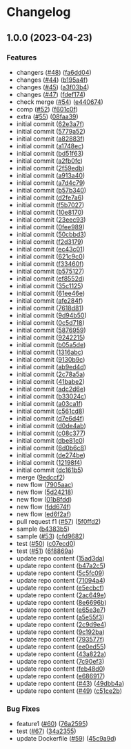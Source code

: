 # Changelog

## 1.0.0 (2023-04-23)


### Features

* changers ([#48](https://github.com/fercascue/smarter-test/issues/48)) ([fa6dd04](https://github.com/fercascue/smarter-test/commit/fa6dd04b4dbeee4f02b2021ce48e603489abe63f))
* changes ([#44](https://github.com/fercascue/smarter-test/issues/44)) ([b195a4f](https://github.com/fercascue/smarter-test/commit/b195a4f7666eea5a5c26ff51ee373ab18a02d604))
* changes ([#45](https://github.com/fercascue/smarter-test/issues/45)) ([a3f03b4](https://github.com/fercascue/smarter-test/commit/a3f03b4a96d08202d20eb4cabad55bfd4a386cb2))
* changes ([#47](https://github.com/fercascue/smarter-test/issues/47)) ([fdef174](https://github.com/fercascue/smarter-test/commit/fdef174eaba27a37ff04e1fbdf1a43f4a6c7733c))
* check merge ([#54](https://github.com/fercascue/smarter-test/issues/54)) ([e440674](https://github.com/fercascue/smarter-test/commit/e4406745c041341a4f58b3159fe01117bd9ebbb8))
* comp ([#52](https://github.com/fercascue/smarter-test/issues/52)) ([f601c0f](https://github.com/fercascue/smarter-test/commit/f601c0f5ab4f59240f9bad8a6fb44e1cdaabd71e))
* extra ([#55](https://github.com/fercascue/smarter-test/issues/55)) ([08faa39](https://github.com/fercascue/smarter-test/commit/08faa3953ad059f8f77f9ef22db7c3e7cec96775))
* initial commit ([62e3a7f](https://github.com/fercascue/smarter-test/commit/62e3a7f6606f9ba56aa6479090994da125ae8116))
* initial commit ([5779a52](https://github.com/fercascue/smarter-test/commit/5779a5265e78d5ac2524d758cb53fc4e3b422e2f))
* initial commit ([a82883f](https://github.com/fercascue/smarter-test/commit/a82883f20c78499bd359413d7e3e89525c797638))
* initial commit ([a1748ec](https://github.com/fercascue/smarter-test/commit/a1748ec8dcbea2c0677aedebaf7c4cf71c29e3e3))
* initial commit ([bd51f63](https://github.com/fercascue/smarter-test/commit/bd51f6387e1d66f5c33a6449a5648f78a8775377))
* initial commit ([a2fb0fc](https://github.com/fercascue/smarter-test/commit/a2fb0fcbbde84f3433fdb037e03a880a395252b1))
* initial commit ([2f59edb](https://github.com/fercascue/smarter-test/commit/2f59edbfe4d454976ef2bf32a3c9e8df88113e93))
* initial commit ([a913a40](https://github.com/fercascue/smarter-test/commit/a913a401bf95281ba4437c8aaee83b389a80b804))
* initial commit ([a7d4c79](https://github.com/fercascue/smarter-test/commit/a7d4c79de1f332987cfafea0574fb3735e26d953))
* initial commit ([b57b340](https://github.com/fercascue/smarter-test/commit/b57b3404d9b81a978c49439325d648523ba8165c))
* initial commit ([d2fe7a6](https://github.com/fercascue/smarter-test/commit/d2fe7a671b4cf8384e9375cdeac242b863bf7fa0))
* initial commit ([f5b7027](https://github.com/fercascue/smarter-test/commit/f5b7027d87b08f967c9007a23098fb8d7a5c9eef))
* initial commit ([10e8170](https://github.com/fercascue/smarter-test/commit/10e81706ae7db0868ef65103040878c08ef3dd63))
* initial commit ([23eec93](https://github.com/fercascue/smarter-test/commit/23eec93b3c4dd8a9b28e6b3890a261f25c9e882d))
* initial commit ([0fee989](https://github.com/fercascue/smarter-test/commit/0fee98908799009d45a06b58688a003a03a19d65))
* initial commit ([50cbbd3](https://github.com/fercascue/smarter-test/commit/50cbbd3ab325191e078054f1d537bb2135c80bb5))
* initial commit ([f2d3179](https://github.com/fercascue/smarter-test/commit/f2d317983a9c0c619e1d67730899f34134d2c664))
* initial commit ([ec43c01](https://github.com/fercascue/smarter-test/commit/ec43c01bc85c8b6ed51891d49d2c129e3d691b10))
* initial commit ([621c9c0](https://github.com/fercascue/smarter-test/commit/621c9c01c99ecf31ed712d02fa4473f8e8092339))
* initial commit ([f33460f](https://github.com/fercascue/smarter-test/commit/f33460f7ccc77c504caa8b3a086463ed2b3774e6))
* initial commit ([b575127](https://github.com/fercascue/smarter-test/commit/b57512746d5358e85d5fe9c873a7ea93a95588e1))
* initial commit ([ef8552d](https://github.com/fercascue/smarter-test/commit/ef8552dff1144a3536ba76045ff6ded9fdf4b3ef))
* initial commit ([35c1125](https://github.com/fercascue/smarter-test/commit/35c1125f3f9f45e2f04566d9cfa865b3b5ab4b53))
* initial commit ([61ee46e](https://github.com/fercascue/smarter-test/commit/61ee46e24e9a3e0e46c08ef538e6ff7a70f21537))
* initial commit ([afe284f](https://github.com/fercascue/smarter-test/commit/afe284ffbd62de5f8548b8d6d54e6c2f04fa02f3))
* initial commit ([7618d81](https://github.com/fercascue/smarter-test/commit/7618d8134747ce44d62837b2c66f61b89cfaf3da))
* initial commit ([9d94b50](https://github.com/fercascue/smarter-test/commit/9d94b50e6a713e97b5bbac9151bf766963a6da74))
* initial commit ([0c5d718](https://github.com/fercascue/smarter-test/commit/0c5d718e430067bfe3a8ef165b60e16bcf72ff56))
* initial commit ([5876959](https://github.com/fercascue/smarter-test/commit/5876959e3598cc8ab461497e7a5e80f858d54016))
* initial commit ([9242215](https://github.com/fercascue/smarter-test/commit/92422156b89027c527106d9b1eeba0db7f9cedc5))
* initial commit ([b05a5de](https://github.com/fercascue/smarter-test/commit/b05a5dedab4f08a029d532c98751830fbdd47eca))
* initial commit ([1316abc](https://github.com/fercascue/smarter-test/commit/1316abc75a548f2d3228f0c1b697624a37a27d7a))
* initial commit ([9130b9c](https://github.com/fercascue/smarter-test/commit/9130b9c07be20ec611a7ae72049d89e83ed502ee))
* initial commit ([ab9ed4d](https://github.com/fercascue/smarter-test/commit/ab9ed4d6f3ec61b3cf48a5072f53ad504d0d1419))
* initial commit ([2c78a5a](https://github.com/fercascue/smarter-test/commit/2c78a5a7f213f68b20ef1c4a6dabdf128fdb2917))
* initial commit ([41babe2](https://github.com/fercascue/smarter-test/commit/41babe24b382a3f1315004be924f499e116da2e3))
* initial commit ([adc2d6e](https://github.com/fercascue/smarter-test/commit/adc2d6ed98e225b5f9c78b1bde26a276b29197d9))
* initial commit ([b33024c](https://github.com/fercascue/smarter-test/commit/b33024c0fa2b1cf0edccd641f0bc1c99fb4df6f3))
* initial commit ([a03ca1f](https://github.com/fercascue/smarter-test/commit/a03ca1faede3c6492e7191b5e1f91114e741550a))
* initial commit ([c561cd8](https://github.com/fercascue/smarter-test/commit/c561cd87c66ae8d62e13878b9e2d0accf091d8a2))
* initial commit ([d7e6d4f](https://github.com/fercascue/smarter-test/commit/d7e6d4fa0051906f1da1bbb746bf00e441f9ce8a))
* initial commit ([d0de4ab](https://github.com/fercascue/smarter-test/commit/d0de4ab14293fda779cb69f85ed764465c0b767f))
* initial commit ([c08c377](https://github.com/fercascue/smarter-test/commit/c08c37730d5cf2a0cf56dd88aa4a66f676792579))
* initial commit ([dbe81c0](https://github.com/fercascue/smarter-test/commit/dbe81c0c9310ca9129d9c3c3114e05ca2a8383f3))
* initial commit ([6d0b6c8](https://github.com/fercascue/smarter-test/commit/6d0b6c8fbb4cae1080c5a424801ba9d02bce051c))
* initial commit ([de274be](https://github.com/fercascue/smarter-test/commit/de274be32bb86326ba4881b6bc44f77bed1edc81))
* initial commit ([12198f4](https://github.com/fercascue/smarter-test/commit/12198f4b966f328104f029285458ca16fc21d277))
* initial commit ([dc161b5](https://github.com/fercascue/smarter-test/commit/dc161b5971aaa6bce1edacb735ae1e05c88adf6a))
* merge ([9edccf2](https://github.com/fercascue/smarter-test/commit/9edccf2af6a08aa8bce4bb9b48e0edab519e7dca))
* new flow ([7905aac](https://github.com/fercascue/smarter-test/commit/7905aac1eb1d084f15927df9f808271b67e4c04f))
* new flow ([5d24218](https://github.com/fercascue/smarter-test/commit/5d242182b8300ccc073a6884efbc0b41fe832acd))
* new flow ([01b8fdd](https://github.com/fercascue/smarter-test/commit/01b8fdda790772f3537f4a470ce287bbe8b471f6))
* new flow ([fdd674f](https://github.com/fercascue/smarter-test/commit/fdd674fb5667630eedfbd4ed8acaf35c1ea0094a))
* new flow ([ed6f2af](https://github.com/fercascue/smarter-test/commit/ed6f2af5ee9e75db5c4b69165d2276dbdffc8d50))
* pull request f1 ([#57](https://github.com/fercascue/smarter-test/issues/57)) ([5f0ffd2](https://github.com/fercascue/smarter-test/commit/5f0ffd2b8689e2849384c86f4d922e8ddabc3924))
* sample ([b4383b5](https://github.com/fercascue/smarter-test/commit/b4383b532c9744160aa4905bbbed0f936f0384af))
* sample ([#53](https://github.com/fercascue/smarter-test/issues/53)) ([cfd9682](https://github.com/fercascue/smarter-test/commit/cfd968219ce454e7d2619e3f3f628e3ff6dbb179))
* test ([#50](https://github.com/fercascue/smarter-test/issues/50)) ([c07ecd0](https://github.com/fercascue/smarter-test/commit/c07ecd0070f09ddf882cc42784fb13ca729f6ef5))
* test ([#51](https://github.com/fercascue/smarter-test/issues/51)) ([6f8869a](https://github.com/fercascue/smarter-test/commit/6f8869a46a207dbcab32dbf2d43878c25e83968e))
* update repo content ([15ad3da](https://github.com/fercascue/smarter-test/commit/15ad3dadb3a2b56c06c1032b8c3f96302635d48e))
* update repo content ([b47a2c5](https://github.com/fercascue/smarter-test/commit/b47a2c5c5329230c18c64254b711b30ee588e6dc))
* update repo content ([5c5fc09](https://github.com/fercascue/smarter-test/commit/5c5fc09500bc3c181e3f11b9875555bf2e898038))
* update repo content ([71094a4](https://github.com/fercascue/smarter-test/commit/71094a4a995fd70f0b6563eb1582e59aa0dd3962))
* update repo content ([e5ecbcf](https://github.com/fercascue/smarter-test/commit/e5ecbcff94fd9e9664786e74f7117d492d7d302b))
* update repo content ([2ac649e](https://github.com/fercascue/smarter-test/commit/2ac649ef55a95c877a6b4680f78c3649e2b6062f))
* update repo content ([8e6696b](https://github.com/fercascue/smarter-test/commit/8e6696bdefa8b16f4453c5630c72c6d3a9c97bb9))
* update repo content ([e65e3e7](https://github.com/fercascue/smarter-test/commit/e65e3e733a5f4ec8f9145f3462fc3c6d730b49b4))
* update repo content ([a5e55f3](https://github.com/fercascue/smarter-test/commit/a5e55f33522262fdb81f6fdc385582a2a4cb8996))
* update repo content ([2c9d9e4](https://github.com/fercascue/smarter-test/commit/2c9d9e48c107fb242b37ddc6fff947f5304f4ee8))
* update repo content ([9c192ba](https://github.com/fercascue/smarter-test/commit/9c192ba2769cd3a04a2dfb4f15855d63e917f6fd))
* update repo content ([793577f](https://github.com/fercascue/smarter-test/commit/793577f09e1f8d3c1c88e62bbba7d62bb608e6d5))
* update repo content ([ee0ed55](https://github.com/fercascue/smarter-test/commit/ee0ed55b14bd3c796b7991bb185fe4d41c8a9de3))
* update repo content ([43a822a](https://github.com/fercascue/smarter-test/commit/43a822a867f7c3b78ee355c32bf0356958dd68e0))
* update repo content ([7c90ef3](https://github.com/fercascue/smarter-test/commit/7c90ef3d874bbd1516abcd4de863dd1db413c425))
* update repo content ([feb48d0](https://github.com/fercascue/smarter-test/commit/feb48d00eae0b2539a57664c9a2cf0cc298b70db))
* update repo content ([e686917](https://github.com/fercascue/smarter-test/commit/e686917574f93053a4b97d870561ef9a91c3b56c))
* update repo content ([#43](https://github.com/fercascue/smarter-test/issues/43)) ([49dbb4a](https://github.com/fercascue/smarter-test/commit/49dbb4a6d38d78d3fb6af816b51c06f569b83534))
* update repo content ([#49](https://github.com/fercascue/smarter-test/issues/49)) ([c51ce2b](https://github.com/fercascue/smarter-test/commit/c51ce2b640cb867cd65e5f00ecd6de3232c9c008))


### Bug Fixes

* feature1 ([#60](https://github.com/fercascue/smarter-test/issues/60)) ([76a2595](https://github.com/fercascue/smarter-test/commit/76a25957a348b76c8fe1b1e798beada3ff221dee))
* test ([#67](https://github.com/fercascue/smarter-test/issues/67)) ([34a2355](https://github.com/fercascue/smarter-test/commit/34a23554f7d8f1e6efef5f677a6476b0ddaa88cb))
* update Dockerfile ([#59](https://github.com/fercascue/smarter-test/issues/59)) ([45c9a9d](https://github.com/fercascue/smarter-test/commit/45c9a9d288a8686d5ac1737ef257b103111547cd))
